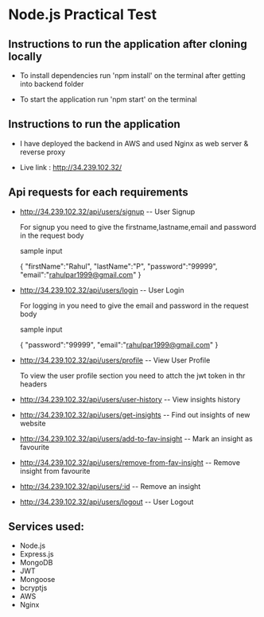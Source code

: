 # Node.js Practical Test

## Instructions to run the application after cloning locally

* To install dependencies run 'npm install' on the terminal after getting into backend folder

* To start the application  run 'npm start' on the terminal 

## Instructions to run the application 

* I have deployed the backend in AWS and used Nginx as web server & reverse proxy

* Live link : http://34.239.102.32/

## Api requests for each requirements

* http://34.239.102.32/api/users/signup  -- User Signup

    For signup you need to give the firstname,lastname,email and password in the request body

    sample input 

    {
    "firstName":"Rahul",
    "lastName":"P",
    "password":"99999",
    "email":"rahulpar1999@gmail.com"
    }

* http://34.239.102.32/api/users/login   -- User Login

    For logging in you need to give the email and password in the request body

    sample input 

    {
    "password":"99999",
    "email":"rahulpar1999@gmail.com"
    }

* http://34.239.102.32/api/users/profile     -- View User Profile

    To view the user profile section you need to attch the jwt token in thr headers

* http://34.239.102.32/api/users/user-history  -- View insights history 

* http://34.239.102.32/api/users/get-insights  -- Find out insights of new website

* http://34.239.102.32/api/users/add-to-fav-insight  -- Mark an insight as favourite

* http://34.239.102.32/api/users/remove-from-fav-insight -- Remove insight from favourite

* http://34.239.102.32/api/users/:id -- Remove an insight

* http://34.239.102.32/api/users/logout   -- User Logout



## Services used:
* Node.js
* Express.js
* MongoDB
* JWT
* Mongoose
* bcryptjs
* AWS
* Nginx
